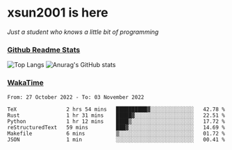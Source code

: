 # xsun2001 is here

*Just a student who knows a little bit of programming*

### [Github Readme Stats](https://github.com/anuraghazra/github-readme-stats)

![Top Langs](https://github-readme-stats.vercel.app/api/top-langs/?username=xsun2001&layout=compact&theme=radical) ![Anurag's GitHub stats](https://github-readme-stats.vercel.app/api?username=xsun2001&show_icons=true&theme=radical)

### [WakaTime](https://wakatime.com)

<!--START_SECTION:waka-->

```text
From: 27 October 2022 - To: 03 November 2022

TeX                2 hrs 54 mins   ██████████▓░░░░░░░░░░░░░░   42.78 %
Rust               1 hr 31 mins    █████▓░░░░░░░░░░░░░░░░░░░   22.51 %
Python             1 hr 12 mins    ████▒░░░░░░░░░░░░░░░░░░░░   17.72 %
reStructuredText   59 mins         ███▓░░░░░░░░░░░░░░░░░░░░░   14.69 %
Makefile           6 mins          ▒░░░░░░░░░░░░░░░░░░░░░░░░   01.72 %
JSON               1 min           ░░░░░░░░░░░░░░░░░░░░░░░░░   00.41 %
```

<!--END_SECTION:waka-->
